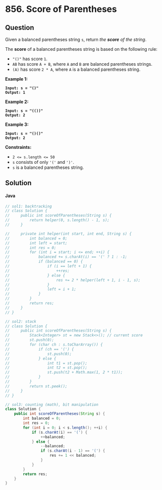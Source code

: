 # 856. Score of Parentheses

## Question

Given a balanced parentheses string `s`, return _the **score** of the string_.

The **score** of a balanced parentheses string is based on the following rule:

* `"()"` has score `1`.
* `AB` has score `A + B`, where `A` and `B` are balanced parentheses strings.
* `(A)` has score `2 * A`, where `A` is a balanced parentheses string.

**Example 1:**

<pre><code><strong>Input: s = "()"
</strong><strong>Output: 1
</strong></code></pre>

**Example 2:**

<pre><code><strong>Input: s = "(())"
</strong><strong>Output: 2
</strong></code></pre>

**Example 3:**

<pre><code><strong>Input: s = "()()"
</strong><strong>Output: 2
</strong></code></pre>

**Constraints:**

* `2 <= s.length <= 50`
* `s` consists of only `'('` and `')'`.
* `s` is a balanced parentheses string.

## Solution

#### Java

```java
// sol1: backtracking
// class Solution {
//     public int scoreOfParentheses(String s) {
//         return helper(0, s.length() - 1, s);
//     }

//     private int helper(int start, int end, String s) {
//         int balanced = 0;
//         int left = start;
//         int res = 0;
//         for (int i = start; i <= end; ++i) {
//             balanced += s.charAt(i) == '(' ? 1 : -1;
//             if (balanced == 0) {
//                 if (i == left + 1) {
//                     ++res;
//                 } else {
//                     res += 2 * helper(left + 1, i - 1, s);
//                 }
//                 left = i + 1;
//             }
//         }
//         return res;
//     }
// }

// sol2: stack
// class Solution {
//     public int scoreOfParentheses(String s) {
//         Stack<Integer> st = new Stack<>(); // current score
//         st.push(0);
//         for (char ch : s.toCharArray()) {
//             if (ch == '(') {
//                 st.push(0);
//             } else {
//                 int t1 = st.pop();
//                 int t2 = st.pop();
//                 st.push(t2 + Math.max(1, 2 * t1));
//             }
//         }
//         return st.peek();
//     }
// }

// sol3: counting (math), bit manipulation
class Solution {
    public int scoreOfParentheses(String s) {
        int balanced = 0;
        int res = 0;
        for (int i = 0; i < s.length(); ++i) {
            if (s.charAt(i) == '(') {
                ++balanced;
            } else {
                --balanced;
                if (s.charAt(i - 1) == '(') {
                    res += 1 << balanced;
                }
            }
        }
        return res;
    }
}
```
